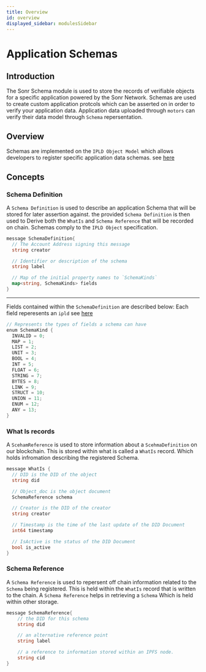 ```yaml
---
title: Overview
id: overview
displayed_sidebar: modulesSidebar
---
```


# Application Schemas
## Introduction
The Sonr Schema module is used to store the records of verifiable objects for a specific application powered by the Sonr Network. Schemas are used to create custom application protcols which can be asserted on in order to verify your application data. Application data uploaded through `motors` can verify their data model through `Schema` repersentation.

## Overview
Schemas are implemented on the `IPLD Object Model` which allows developers to register specific application data schemas. see [here](https://ipld.io/docs/schemas)

## Concepts

### Schema Definition
A `Schema Definition` is used to describe an application Schema that will be stored for later assertion against. the provided `Schema Definition` is then used to Derive both the `WhatIs` and `Schema Reference` that will be recorded on chain. Schemas comply to the `IPLD Object` specification. 

```go
message SchemaDefinition{
  // The Account Address signing this message
  string creator

  // Identifier or description of the schema
  string label

  // Map of the initial property names to `SchemaKinds`
  map<string, SchemaKinds> fields
}
```
---
Fields contained within the `SchemaDefinition` are described below:
Each field reperesents an `ipld` see [here](https://ipld.io/docs/schemas/features/typekinds/)
```go
// Represents the types of fields a schema can have
enum SchemaKind {
  INVALID = 0;
  MAP = 1;
  LIST = 2;
  UNIT = 3;
  BOOL = 4;
  INT = 5;
  FLOAT = 6;
  STRING = 7;
  BYTES = 8;
  LINK = 9;
  STRUCT = 10;
  UNION = 11;
  ENUM = 12;
  ANY = 13;
}

```

### What Is records
A `ScehamReference` is used to store information about a `ScehmaDefinition` on our blockchain. This is stored within what is called a `WhatIs` record. Which holds infromation describing the registered Schema.

```go
message WhatIs {
  // DID is the DID of the object
  string did

  // Object_doc is the object document
  SchemaReference schema

  // Creator is the DID of the creator
  string creator

  // Timestamp is the time of the last update of the DID Document
  int64 timestamp

  // IsActive is the status of the DID Document
  bool is_active
}
```

### Schema Reference
A `Schema Reference` is used to repersent off chain information related to the `Schema` being registered. This is held within the `WhatIs` record that is written to the chain. A `Schema Reference` helps in retrieving a `Schema` Which is held within other storage.

```go
message SchemaReference{
    // the DID for this schema
    string did

    // an alternative reference point
    string label

    // a reference to information stored within an IPFS node.
    string cid
}
```

